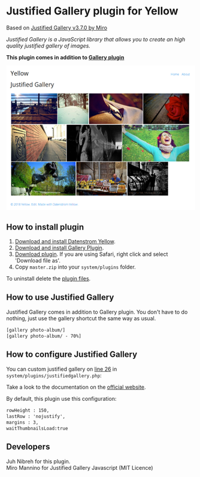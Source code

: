 Justified Gallery plugin for Yellow
====================
Based on [Justified Gallery v3.7.0 by Miro](https://github.com/miromannino/Justified-Gallery)

*Justified Gallery is a JavaScript library that allows you to create an high quality justified gallery of images.*

__This plugin comes in addition to [Gallery plugin](https://github.com/datenstrom/yellow-plugins/tree/master/gallery)__

<p align="center"><img src="example-screenshot.png?raw=true" alt="Screenshot"></p>

## How to install plugin

1. [Download and install Datenstrom Yellow](https://github.com/datenstrom/yellow/).
2. [Download and install Gallery Plugin](https://github.com/datenstrom/yellow-plugins/tree/master/gallery/).
3. [Download plugin](https://github.com/nibreh/yellow-plugin-justified-gallery/archive/master.zip). If you are using Safari, right click and select 'Download file as'.
4. Copy `master.zip` into your `system/plugins` folder.

To uninstall delete the [plugin files](update.ini).

## How to use Justified Gallery

Justified Gallery comes in addition to Gallery plugin. You don't have to do nothing, just use the gallery shortcut the same way as usual.

    [gallery photo-album/]
    [gallery photo-album/ - 70%]

## How to configure Justified Gallery

You can custom justified gallery on [line 26](https://github.com/nibreh/yellow-plugin-justified-gallery/blob/718ad449ebd849e9e0b2277d72d8c3b16f9f23dd/justifiedgallery.php#L26) in `system/plugins/justifiedgallery.php`:

Take a look to the documentation on the [official website](http://miromannino.github.io/Justified-Gallery/options-and-events/).

By default, this plugin use this configuration: 

    rowHeight : 150,
    lastRow : 'nojustify',
    margins : 3,
    waitThumbnailsLoad:true

## Developers

Juh Nibreh for this plugin.  
Miro Mannino for Justified Gallery Javascript (MIT Licence)
